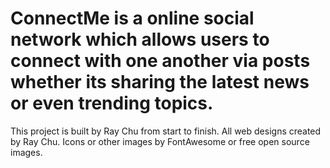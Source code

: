 # ConnectMe is a online social network which allows users to connect with one another via posts whether its sharing the latest news or even trending topics.

This project is built by Ray Chu from start to finish. All web designs created by Ray Chu. Icons or other images by FontAwesome or free open source images.